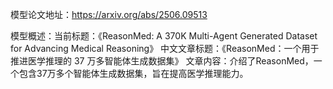 模型论文地址：https://arxiv.org/abs/2506.09513

模型概述：当前标题：《ReasonMed: A 370K Multi-Agent Generated Dataset for Advancing Medical Reasoning》
中文文章标题：《ReasonMed：一个用于推进医学推理的 37 万多智能体生成数据集》
文章内容：介绍了ReasonMed，一个包含37万多个智能体生成数据集，旨在提高医学推理能力。
